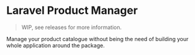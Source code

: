 # Laravel Product Manager

> WIP, see releases for more information.

Manage your product catalogue without being the need of building your whole application around the package.
